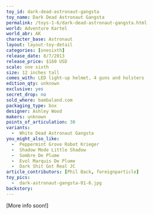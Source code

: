 ```yaml
---
toy_id: dark-dead-astronaut-gangsta
toy_name: Dark Dead Astronaut Gangsta
permalink: /toys-1-6/dark-dead-astronaut-gangsta.html
world: Adventure Kartel
world_abr: AK
character_base: Astronaut
layout: layout-toy-detail
categories: [onesixth]
release_date: 8/7/2013
release_price: $160 USD
scale: one sixth
size: 12 inches tall
comes_with: LED light-up helmet, 4 guns and holsters
edition_qty: unknown
exclusive: yes
secret_drop: no
sold_where: bambaland.com
packaging_type: box
designer: Ashley Wood
makers: unknown
points_of_articulation: 30
variants: 
  -  White Dead Astronaut Gangsta
you_might_also_like:
  -  Peppermint Grove Robot Krieger
  -  Shadow Mode Little Shadow
  -  Sombre De Plume
  -  Evol Marquis De Plume
  -  Dark Shit Got Real JC
article_contributors: [Phil Back, foreignparticle]
toy_pics:
  -  dark-astronaut-gangsta-01-6.jpg
backstory:
---
```

[More info soon!]